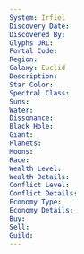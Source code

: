 ```yaml
---
System: Irfiel
Discovery Date:
Discovered By:
Glyphs URL:
Portal Code:
Region:
Galaxy: Euclid
Description:
Star Color:
Spectral Class:
Suns:
Water:
Dissonance:
Black Hole:
Giant:
Planets:
Moons:
Race:
Wealth Level:
Wealth Details:
Conflict Level:
Conflict Details:
Economy Type:
Economy Details:
Buy:
Sell:
Guild:
---
```

